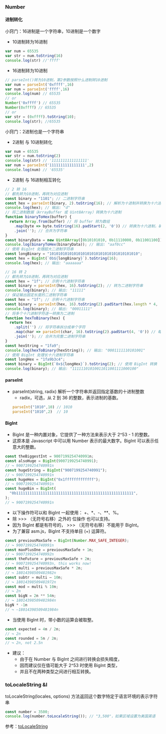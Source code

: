 ### Number
#### 进制转化
小窍门：16进制是一个字符串，10进制是一个数字
- 10进制转为16进制
```js
var num = 65535
var str = num.toString(16)
console.log(str) //'ffff'
```
- 16进制转为10进制
```js
// parseInt()转为10进制，第2参数按照什么进制转10进制
var num = parseInt('0xffff',16)
var num = parseInt('ffff',16)
console.log(num) // 65535
// or
Number('0xffff') // 65535
Number(0xffff) // 65535
// or
var str = (0xffff).toString(10);
console.log(str); //65535
```
小窍门：2进制也是一个字符串
- 2进制 与 10进制转化
```js
var num = 65535
var str = num.toString(2)
console.log(str) // '1111111111111111'
var num = parseInt('1111111111111111',2)
console.log(num) // '65535'
```
- 2进制 与 16进制相互转化
```js
// 2 转 16
// 都先转为10进制，再转为对应进制
const binary = "1101"; // 二进制字符串
const hex = parseInt(binary, 2).toString(16); // 解析为十进制并转换为十六进制
console.log(hex); // 输出: "d"
// 将二进制数据（ArrayBuffer 或 Uint8Array）转换为十六进制
function binaryToHex(buffer) {
  return Array.from(buffer) // 将 buffer 转为数组
    .map(byte => byte.toString(16).padStart(2, '0')) // 转换为十六进制，确保两位
    .join(''); // 合并为字符串
}
const binaryData = new Uint8Array([0b10101010, 0b11110000, 0b11001100]); // 示例二进制数据
console.log(binaryToHex(binaryData)); // 输出: "aaf0cc"
// 使用 BigInt 处理超大二进制字符串
const longBinary = "1010101010101010101010101010101010101010";
const hex = BigInt(`0b${longBinary}`).toString(16);
console.log(hex); // 输出: "aaaaaaa"
```
```js
// 16 转 2
// 都先转为10进制，再转为对应进制
const hex = "1f"; // 示例十六进制字符串
const binary = parseInt(hex, 16).toString(2); // 转为二进制字符串
console.log(binary); // 输出: "11111"
// 保证输出固定长度的二进制字符串
const hex = "1f"; // 示例十六进制字符串
const binary = parseInt(hex, 16).toString(2).padStart(hex.length * 4, '0');
console.log(binary); // 输出: "00011111"
// 将多个十六进制字符逐一转换为二进制
function hexToBinary(hex) {
  return hex
    .split('') // 将字符串拆分成单个字符
    .map(char => parseInt(char, 16).toString(2).padStart(4, '0')) // 每个字符转为二进制并补齐 4 位
    .join(''); // 合并为完整二进制字符串
}
const hexString = "1fa9";
console.log(hexToBinary(hexString)); // 输出: "0001111110101001"
// 使用 BigInt 处理长十六进制字符串
const longHex = "1fa9b3c4";
const binary = BigInt(`0x${longHex}`).toString(2); // 使用 BigInt 转换
console.log(binary); // 输出: "11111101010011011001111000100"
```
#### parseInt
- parseInt(string, radix) 解析一个字符串并返回指定基数的十进制整数
  - radix，可选，从 2 到 36 的整数，表示进制的基数。
  ```js
  parseInt("1010",10) // 1010
  parseInt("1010",2)  // 10
  ```
#### BigInt
- BigInt 是一种内置对象，它提供了一种方法来表示大于 2^53 - 1 的整数。
- 这原本是 Javascript 中可以用 Number 表示的最大数字。BigInt 可以表示任意大的整数。
```js
const theBiggestInt = 9007199254740991n;
const alsoHuge = BigInt(9007199254740991);
// ↪ 9007199254740991n
const hugeString = BigInt("9007199254740991");
// ↪ 9007199254740991n
const hugeHex = BigInt("0x1fffffffffffff");
// ↪ 9007199254740991n
const hugeBin = BigInt(
  "0b11111111111111111111111111111111111111111111111111111",
);
// ↪ 9007199254740991n
```
- 以下操作符可以和 BigInt 一起使用： +、*、-、**、%。
- 除 >>> （无符号右移）之外的 位操作 也可以支持。
- 因为 BigInt 都是有符号的， >>> （无符号右移）不能用于 BigInt。
- 为了兼容 asm.js，BigInt 不支持单目 (+) 运算符。
```js
const previousMaxSafe = BigInt(Number.MAX_SAFE_INTEGER);
// ↪ 9007199254740991n
const maxPlusOne = previousMaxSafe + 1n;
// ↪ 9007199254740992n
const theFuture = previousMaxSafe + 2n;
// ↪ 9007199254740993n, this works now!
const multi = previousMaxSafe * 2n;
// ↪ 18014398509481982n
const subtr = multi – 10n;
// ↪ 18014398509481972n
const mod = multi % 10n;
// ↪ 2n
const bigN = 2n ** 54n;
// ↪ 18014398509481984n
bigN * -1n
// ↪ –18014398509481984n
```
- 当使用 BigInt 时，带小数的运算会被取整。
```js
const expected = 4n / 2n;
// ↪ 2n
const rounded = 5n / 2n;
// ↪ 2n, not 2.5n
```
- 建议：
  - 由于在 Number 与 BigInt 之间进行转换会损失精度，
  - 因而建议仅在值可能大于 2^53 时使用 BigInt 类型，
  - 并且不在两种类型之间进行相互转换。
### toLocaleString &I
toLocaleString(locales, options) 方法返回这个数字特定于语言环境的表示字符串
```js
const number = 3500;
console.log(number.toLocaleString()); // "3,500"，如果区域设置为美国英语
```
参考：[toLocaleString](https://developer.mozilla.org/zh-CN/docs/Web/JavaScript/Reference/Global_Objects/Number/toLocaleString)

